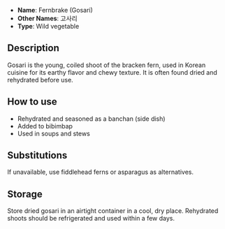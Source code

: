 - **Name**: Fernbrake (Gosari)
- **Other Names**: 고사리
- **Type**: Wild vegetable

## Description

Gosari is the young, coiled shoot of the bracken fern, used in Korean cuisine for its earthy flavor and chewy texture. It is often found dried and rehydrated before use.

## How to use

- Rehydrated and seasoned as a banchan (side dish)
- Added to bibimbap
- Used in soups and stews

## Substitutions

If unavailable, use fiddlehead ferns or asparagus as alternatives.

## Storage

Store dried gosari in an airtight container in a cool, dry place. Rehydrated shoots should be refrigerated and used within a few days. 